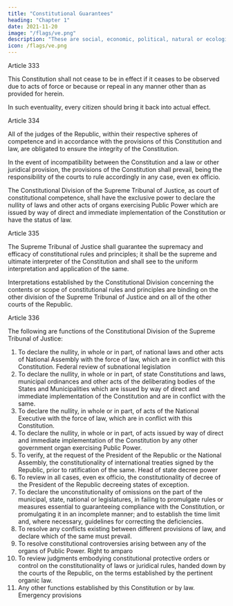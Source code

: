 ```yaml
---
title: "Constitutional Guarantees"
heading: "Chapter 1"
date: 2021-11-20
image: "/flags/ve.png"
description: "These are social, economic, political, natural or ecological circumstances which seriously affect the nation's security, institutions and citizens"
icon: /flags/ve.png
---
```



Article 333

This Constitution shall not cease to be in effect if it ceases to be observed due to acts of force or because or repeal in any manner other than as provided for herein.

In such eventuality, every citizen should <!-- , whether or not vested with official authority, has a
duty to assist in --> bring it back into actual effect.

Article 334

All of the judges of the Republic, within their respective spheres of competence and in accordance with the provisions of this Constitution and law, are obligated to ensure the integrity of the Constitution.

In the event of incompatibility between the Constitution and a law or other juridical provision, the provisions of the Constitution shall prevail, being the responsibility of the courts to rule accordingly in any case, even ex officio.

The Constitutional Division of the Supreme Tribunal of Justice, as court of constitutional competence, shall have the exclusive power to declare the nullity of laws and other acts of organs exercising Public Power which are issued by way of direct and immediate implementation of the Constitution or have the status of law.


Article 335

The Supreme Tribunal of Justice shall guarantee the supremacy and efficacy of constitutional rules and principles; it shall be the supreme and ultimate interpreter of the Constitution and shall see to the uniform interpretation and application of the same.

Interpretations established by the Constitutional Division concerning the contents or scope of constitutional rules and principles are binding on the other division of the Supreme Tribunal of Justice and on all of the other courts of the Republic.


Article 336

The following are functions of the Constitutional Division of the Supreme Tribunal of Justice:

1. To declare the nullity, in whole or in part, of national laws and other acts of
National Assembly with the force of law, which are in conflict with this
Constitution.
Federal review of subnational legislation
2. To declare the nullity, in whole or in part, of state Constitutions and laws,
municipal ordinances and other acts of the deliberating bodies of the States and
Municipalities which are issued by way of direct and immediate implementation
of the Constitution and are in conflict with the same.
3. To declare the nullity, in whole or in part, of acts of the National Executive with
the force of law, which are in conflict with this Constitution.
4. To declare the nullity, in whole or in part, of acts issued by way of direct and
immediate implementation of the Constitution by any other government organ exercising Public Power.
5. To verify, at the request of the President of the Republic or the National Assembly, the constitutionality of international treaties signed by the Republic, prior to ratification of the same.
Head of state decree power
6. To review in all cases, even ex officio, the constitutionality of decree of the
President of the Republic decreeing states of exception.
7. To declare the unconstitutionality of omissions on the part of the municipal,
state, national or legislatures, in failing to promulgate rules or measures essential
to guaranteeing compliance with the Constitution, or promulgating it in an
incomplete manner; and to establish the time limit and, where necessary,
guidelines for correcting the deficiencies.
8. To resolve any conflicts existing between different provisions of law, and declare
which of the same must prevail.
9. To resolve constitutional controversies arising between any of the organs of
Public Power.
Right to amparo
10. To review judgments embodying constitutional protective orders or control on
the constitutionality of laws or juridical rules, handed down by the courts of the
Republic, on the terms established by the pertinent organic law.
11. Any other functions established by this Constitution or by law.
Emergency provisions

